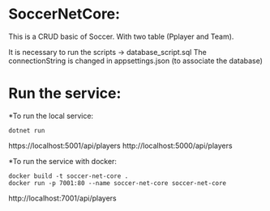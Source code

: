 # SoccerNetCore:
This is a CRUD basic of Soccer. With two table (Pplayer and Team).

It is necessary to run the scripts -> database_script.sql
The connectionString is changed in appsettings.json (to associate the database)

# Run the service:
*To run the local service:

```
dotnet run
``` 
https://localhost:5001/api/players
http://localhost:5000/api/players

*To run the service with docker:

```
docker build -t soccer-net-core .
docker run -p 7001:80 --name soccer-net-core soccer-net-core
```
http://localhost:7001/api/players
